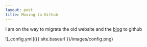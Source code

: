 ```yaml
---
layout: post
title: Moving to Github
---
```


I am on the way to migrate the old website and the [blog](http://blog.angelalonso.es) to github

![_config.yml]({{ site.baseurl }}/images/config.png)

